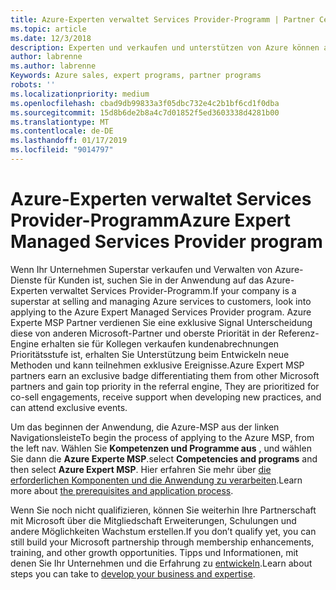 ```yaml
---
title: Azure-Experten verwaltet Services Provider-Programm | Partner Center
ms.topic: article
ms.date: 12/3/2018
description: Experten und verkaufen und unterstützen von Azure können an das Azure-Experte MSP anwenden
author: labrenne
ms.author: labrenne
Keywords: Azure sales, expert programs, partner programs
robots: ''
ms.localizationpriority: medium
ms.openlocfilehash: cbad9db99833a3f05dbc732e4c2b1bf6cd1f0dba
ms.sourcegitcommit: 15d8b6de2b8a4c7d01852f5ed3603338d4281b00
ms.translationtype: MT
ms.contentlocale: de-DE
ms.lasthandoff: 01/17/2019
ms.locfileid: "9014797"
---
```

# <a name="azure-expert-managed-services-provider-program"></a><span data-ttu-id="e38ed-103">Azure-Experten verwaltet Services Provider-Programm</span><span class="sxs-lookup"><span data-stu-id="e38ed-103">Azure Expert Managed Services Provider program</span></span>


<span data-ttu-id="e38ed-104">Wenn Ihr Unternehmen Superstar verkaufen und Verwalten von Azure-Dienste für Kunden ist, suchen Sie in der Anwendung auf das Azure-Experten verwaltet Services Provider-Programm.</span><span class="sxs-lookup"><span data-stu-id="e38ed-104">If your company is a superstar at selling and managing Azure services to customers, look into applying to the Azure Expert Managed Services Provider program.</span></span> <span data-ttu-id="e38ed-105">Azure Experte MSP Partner verdienen Sie eine exklusive Signal Unterscheidung diese von anderen Microsoft-Partner und oberste Priorität in der Referenz-Engine erhalten sie für Kollegen verkaufen kundenabrechnungen Prioritätsstufe ist, erhalten Sie Unterstützung beim Entwickeln neue Methoden und kann teilnehmen exklusive Ereignisse.</span><span class="sxs-lookup"><span data-stu-id="e38ed-105">Azure Expert MSP partners earn an exclusive badge differentiating them from other Microsoft partners and gain top priority in the referral engine, They are prioritized for co-sell engagements, receive support when developing new practices, and can attend exclusive events.</span></span>

<span data-ttu-id="e38ed-106">Um das beginnen der Anwendung, die Azure-MSP aus der linken Navigationsleiste</span><span class="sxs-lookup"><span data-stu-id="e38ed-106">To begin the process of applying to the Azure MSP, from the left nav.</span></span> <span data-ttu-id="e38ed-107">Wählen Sie **Kompetenzen und Programme aus** , und wählen Sie dann die **Azure Experte MSP**.</span><span class="sxs-lookup"><span data-stu-id="e38ed-107">select **Competencies and programs** and then select **Azure Expert MSP**.</span></span> <span data-ttu-id="e38ed-108">Hier erfahren Sie mehr über [die erforderlichen Komponenten und die Anwendung zu verarbeiten](https://partner.microsoft.com/membership/azure-expert-msp).</span><span class="sxs-lookup"><span data-stu-id="e38ed-108">Learn more about [the prerequisites and application process](https://partner.microsoft.com/membership/azure-expert-msp).</span></span> 

<span data-ttu-id="e38ed-109">Wenn Sie noch nicht qualifizieren, können Sie weiterhin Ihre Partnerschaft mit Microsoft über die Mitgliedschaft Erweiterungen, Schulungen und andere Möglichkeiten Wachstum erstellen.</span><span class="sxs-lookup"><span data-stu-id="e38ed-109">If you don’t qualify yet, you can still build your Microsoft partnership through membership enhancements, training, and other growth opportunities.</span></span>
<span data-ttu-id="e38ed-110">Tipps und Informationen, mit denen Sie Ihr Unternehmen und die Erfahrung zu [entwickeln](https://partner.microsoft.com/membership/azure-expert-msp).</span><span class="sxs-lookup"><span data-stu-id="e38ed-110">Learn about steps you can take to [develop your business and expertise](https://partner.microsoft.com/membership/azure-expert-msp).</span></span>

